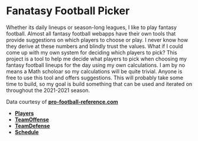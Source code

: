 # Fanatasy Football Picker
Whether its daily lineups or season-long leagues, I like to play fantasy football. Almost all fantasy football webapps have their own tools that provide suggestions on which players to choose or play. I never know how they derive at these numbers and blindly trust the values. What if I could come up with my own system for deciding which players to pick? This project is a tool to help me decide what players to pick when choosing my fantasy football lineups for the day using my own calculations. I am by no means a Math scholoar so my calculations will be quite trivial. Anyone is free to use this tool and offers suggestions. This will probably take some time to build, so my goal is build something that can be used and iterated on throughout the 2021-2021 season. 


Data courtesy of **[pro-football-reference.com](https://www.pro-football-reference.com)**

- **[Players](https://www.pro-football-reference.com/years/2020/fantasy.htm)**
- **[TeamOffense](https://www.pro-football-reference.com/years/2020/#all_team_stats)**
- **[TeamDefense](https://www.pro-football-reference.com/years/2020/opp.htm)**
- **[Schedule](https://www.pro-football-reference.com/years/2020/games.htm)**

